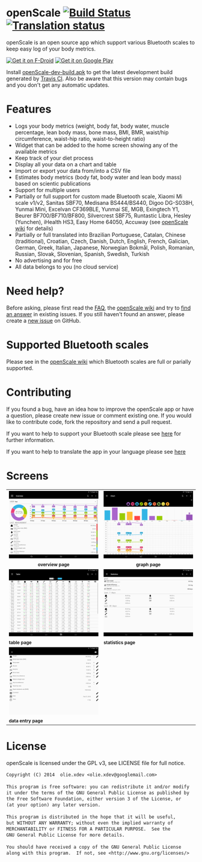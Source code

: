 openScale [![Build Status](https://travis-ci.org/oliexdev/openScale.svg?branch=master)](
https://travis-ci.org/oliexdev/openScale)
[![Translation status](https://hosted.weblate.org/widgets/openscale/-/strings/svg-badge.svg)](https://hosted.weblate.org/engage/openscale/?utm_source=widget)
=========

openScale is an open source app which support various Bluetooth scales to keep easy log of your body metrics.

<a href="https://f-droid.org/repository/browse/?fdid=com.health.openscale" target="_blank">
<img src="https://f-droid.org/badge/get-it-on.png" alt="Get it on F-Droid" height="80"/></a>
<a href="https://play.google.com/store/apps/details?id=com.health.openscale" target="_blank">
<img src="https://play.google.com/intl/en_us/badges/images/generic/en-play-badge.png" alt="Get it on Google Play" height="80"/></a>

Install [openScale-dev-build.apk](https://github.com/oliexdev/openScale/releases/tag/travis-dev-build) to get the latest development build generated by [Travis CI](https://travis-ci.org/). Also be aware that this version may contain bugs and you don't get any automatic updates.

# Features

- Logs your body metrics (weight, body fat, body water, muscle percentage, lean body mass, bone mass, BMI, BMR, waist/hip circumference, waist-hip ratio, waist-to-height ratio)
- Widget that can be added to the home screen showing any of the available metrics
- Keep track of your diet process
- Display all your data on a chart and table 
- Import or export your data from/into a CSV file
- Estimates body metrics (body fat, body water and lean body mass) based on scientic publications
- Support for multiple users
- Partially or full support for custom made Bluetooth scale, Xiaomi Mi scale v1/v2, Sanitas SBF70, Medisana BS444/BS440, Digoo DG-S038H, Yunmai Mini, Excelvan CF369BLE, Yunmai SE, MGB, Exingtech Y1, Beurer BF700/BF710/BF800, Silvercrest SBF75, Runtastic Libra, Hesley (Yunchen), iHealth HS3, Easy Home 64050, Accuway (see [openScale wiki](https://github.com/oliexdev/openScale/wiki/Supported-scales-in-openScale) for details)
- Partially or full translated into Brazilian Portuguese, Catalan, Chinese (traditional), Croatian, Czech, Danish, Dutch, English, French, Galician, German, Greek, Italian, Japanese, Norwegian Bokmål, Polish, Romanian, Russian, Slovak, Slovenian, Spanish, Swedish, Turkish
- No advertising and for free
- All data belongs to you (no cloud service)

# Need help?

Before asking, please first read the [FAQ](https://github.com/oliexdev/openScale/wiki/Frequently-Asked-Questions-(FAQ)), the [openScale wiki](https://github.com/oliexdev/openScale/wiki) and try to [find an answer](https://github.com/oliexdev/openScale/issues) in existing issues. If you still haven't found an answer, please create a [new issue](https://github.com/oliexdev/openScale/issues/new) on GitHub.

# Supported Bluetooth scales

Please see in the [openScale wiki](https://github.com/oliexdev/openScale/wiki/Supported-scales-in-openScale) which Bluetooth scales are full or parially supported.

# Contributing

If you found a bug, have an idea how to improve the openScale app or have a question, please create new issue or comment existing one. If you would like to contribute code, fork the repository and send a pull request.

If you want to help to support your Bluetooth scale please see [here](https://github.com/oliexdev/openScale/wiki/How-to-reverse-engineer-a-Bluetooth-4.x-scale) for further information.

If you want to help to translate the app in your language please see [here](https://github.com/oliexdev/openScale/wiki/Frequently-Asked-Questions-(FAQ)#why-is-my-language-xyz-is-missing-or-incomplete)

# Screens

<table>
  <tr>
    <th>
        <a href="doc/screens/screen_overview.png" target="_blank">
        <img src='doc/screens/screen_overview.png' width='250px' alt='image missing' /> </a> <br>
        <sub><b>overview page</b></sub>
    </th>
    <th>
        <a href="doc/screens/screen_graph.png" target="_blank">
        <img src='doc/screens/screen_graph.png' width='250px' alt='image missing' /> </a> <br>
        <sub><b>graph page</b></sub>
    </th>
  </tr>
  
  <tr>
    <td>
        <a href="doc/screens/screen_table.png" target="_blank">
        <img src='doc/screens/screen_table.png' width='250px' alt='image missing' /> </a> <br>
        <sub><b>table page</b></sub>
    </td>
    <td>
        <a href="doc/screens/screen_statistics.png" target="_blank">
        <img src='doc/screens/screen_statistics.png' width='250px' alt='image missing' /> </a> <br>
        <sub><b>statistics page</b></sub>
    </td>
  </tr>
  <tr>
    <td>
        <a href="doc/screens/screen_dataentry.png" target="_blank">
        <img src='doc/screens/screen_dataentry.png' width='250px' alt='image missing' /> </a> <br>
        <sub><b>data entry page</b></sub>
    </td>
    <td>
    <!-- empty cell -->
    </td>
  </tr>
</table>

# License

openScale is licensed under the GPL v3, see LICENSE file for full notice.

    Copyright (C) 2014  olie.xdev <olie.xdev@googlemail.com>
    
    This program is free software: you can redistribute it and/or modify
    it under the terms of the GNU General Public License as published by
    the Free Software Foundation, either version 3 of the License, or
    (at your option) any later version.

    This program is distributed in the hope that it will be useful,
    but WITHOUT ANY WARRANTY; without even the implied warranty of
    MERCHANTABILITY or FITNESS FOR A PARTICULAR PURPOSE.  See the
    GNU General Public License for more details.

    You should have received a copy of the GNU General Public License
    along with this program.  If not, see <http://www.gnu.org/licenses/>
